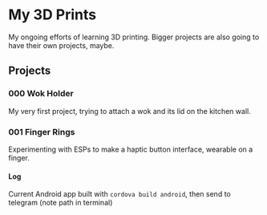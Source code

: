 # My 3D Prints

My ongoing efforts of learning 3D printing.
Bigger projects are also going to have their own projects, maybe.

## Projects

### 000 Wok Holder

My very first project, trying to attach a wok and its lid on the kitchen wall.

### 001 Finger Rings

Experimenting with ESPs to make a haptic button interface, wearable on a finger.


#### Log

Current Android app built with `cordova build android`, then send to telegram (note path in terminal)